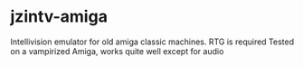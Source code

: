 # jzintv-amiga
Intellivision emulator for old amiga classic machines.
RTG is required
Tested on a vampirized Amiga, works quite well except for audio
